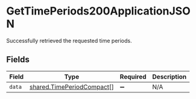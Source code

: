 # GetTimePeriods200ApplicationJSON

Successfully retrieved the requested time periods.


## Fields

| Field                                                                  | Type                                                                   | Required                                                               | Description                                                            |
| ---------------------------------------------------------------------- | ---------------------------------------------------------------------- | ---------------------------------------------------------------------- | ---------------------------------------------------------------------- |
| `data`                                                                 | [shared.TimePeriodCompact](../../models/shared/timeperiodcompact.md)[] | :heavy_minus_sign:                                                     | N/A                                                                    |